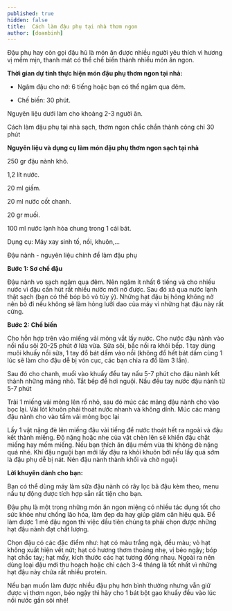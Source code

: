 ```yaml
---
published: true
hidden: false
title:  Cách làm đậu phụ tại nhà thơm ngon
author: [doanbinh] 
---
```

Đậu phụ hay còn gọi đậu hũ là món ăn được nhiều người yêu thích vì hương vị mềm mịn, thanh mát có thể chế biến thành nhiều món ăn ngon.

**Thời gian dự tính thực hiện món đậu phụ thơm ngon tại nhà:**

- Ngâm đậu cho nở: 6 tiếng hoặc bạn có thể ngâm qua đêm.

- Chế biến: 30 phút.

Nguyên liệu dưới làm cho khoảng 2-3 người ăn.

Cách làm đậu phụ tại nhà sạch, thơm ngon chắc chắn thành công chỉ 30 phút

**Nguyên liệu và dụng cụ làm món đậu phụ thơm ngon sạch tại nhà**

250 gr đậu nành khô.

1,2 lít nước.

20 ml giấm.

20 ml nước cốt chanh.

20 gr muối.

100 ml nước lạnh hòa chung trong 1 cái bát.

Dụng cụ: Máy xay sinh tố, nồi, khuôn,...

Đậu nành - nguyên liệu chính để làm đậu phụ

**Bước 1: Sơ chế đậu**

Đậu nành vo sạch ngâm qua đêm. Nên ngâm ít nhất 6 tiếng và cho nhiều nước vì đậu cần hút rất nhiều nước mới nở được. Sau đó xả qua nước lạnh thật sạch (bạn có thể bóp bỏ vỏ tùy ý). 
Những hạt đậu bị hỏng không nở nên bỏ đi nếu không sẽ làm hỏng lưỡi dao của máy vì những hạt đậu này rất cứng.

**Bước 2: Chế biến**

Cho hỗn hợp trên vào miếng vải mỏng vắt lấy nước. Cho nước đậu nành vào nồi nấu sôi 20-25 phút ở lửa vừa.
Sữa sôi, bắc nồi ra khỏi bếp. 1 tay dùng muôi khuấy nồi sữa, 1 tay đổ bát dấm vào nồi (không đổ hết bát dấm cùng 1 lúc sẽ làm cho đậu dễ bị vón cục, các bạn chia ra đổ làm 3 lần).

Sau đó cho chanh, muối vào khuấy đều tay nấu 5-7 phút cho đậu nành kết thành những mảng nhỏ. Tắt bếp để hơi nguội.
Nấu đều tay nước đậu nành từ 5-7 phút

Trải 1 miếng vải mỏng lên rổ nhỏ, sau đó múc các mảng đậu nành cho vào bọc lại. Vải lót khuôn phải thoát nước nhanh và không dính.
Múc các mảng đậu nành cho vào tấm vải mỏng bọc lại

Lấy 1 vật nặng đè lên miếng đậu vài tiếng để nước thoát hết ra ngoài và đậu kết thành miếng. Độ nặng hoặc nhẹ của vật chèn lên sẽ khiến đậu chặt miếng hay mềm miếng. Nếu bạn thích ăn đậu mềm vừa thì không đè nặng quá nhé.
Khi đậu nguội bạn mới lấy đậu ra khỏi khuôn bởi nếu lấy quá sớm là đậu phụ dễ bị nát. 
Nén đậu nành thành khối và chờ nguội

**Lời khuyên dành cho bạn:**

Bạn có thể dùng máy làm sữa đậu nành có rây lọc bã đậu kèm theo, menu nấu tự động được tích hợp sẵn rất tiện cho bạn.

Đậu phụ là một trong những món ăn ngon miệng có nhiều tác dụng tốt cho sức khỏe như chống lão hóa, làm đẹp da hay giúp giảm cân hiệu quả. Để làm được 1 mẻ đậu ngon thì việc đầu tiên chúng ta phải chọn được những hạt đậu nành đạt chất lượng.

Chọn đậu có các đặc điểm như: hạt có màu trắng ngà, đều màu; vỏ hạt không xuất hiện vết nứt; hạt có hương thơm thoảng nhẹ, vị béo ngậy; bóp hạt chắc tay; hạt mẩy, kích thước các hạt tương đồng nhau. Ngoài ra nên dùng loại đậu mới thu hoạch hoặc chỉ cách 3-4 tháng là tốt nhất vì những hạt đậu này chứa rất nhiều protein.

Nếu bạn muốn làm được nhiều đậu phụ hơn bình thường nhưng vẫn giữ được vị thơm ngon, béo ngậy thì hãy cho 1 bát bột gạo khuấy đều vào lúc nồi nước gần sôi nhé!